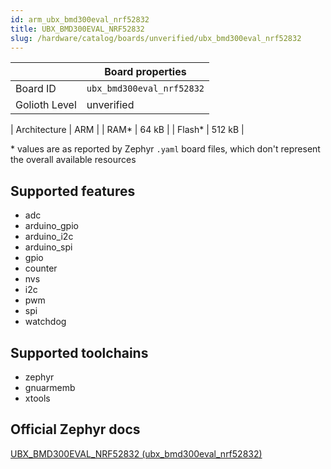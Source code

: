 ```yaml
---
id: arm_ubx_bmd300eval_nrf52832
title: UBX_BMD300EVAL_NRF52832
slug: /hardware/catalog/boards/unverified/ubx_bmd300eval_nrf52832
---
```


[//]: # (This is an auto-generated file, do not edit! Changes to it will be lost upon re-generation)



|                | Board properties     |
| -------------  | -------------------- |
| Board ID       | `ubx_bmd300eval_nrf52832` |
| Golioth Level  | unverified       |

| Architecture   | ARM |
| RAM*           | 64 kB |
| Flash*         | 512 kB |

\* values are as reported by Zephyr `.yaml` board files, which don't represent the overall available resources



## Supported features

* adc
* arduino_gpio
* arduino_i2c
* arduino_spi
* gpio
* counter
* nvs
* i2c
* pwm
* spi
* watchdog

## Supported toolchains

* zephyr
* gnuarmemb
* xtools

## Official Zephyr docs

[UBX_BMD300EVAL_NRF52832 (ubx_bmd300eval_nrf52832)](https://docs.zephyrproject.org/latest/boards/arm/ubx_bmd300eval_nrf52832/doc/index.html)
